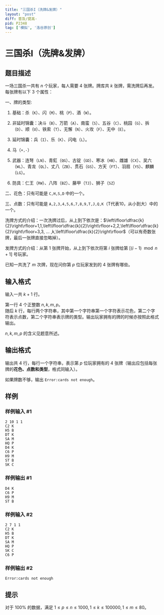 ```yaml
---
title: "三国杀I（洗牌&发牌）"
layout: "post"
diff: 普及/提高-
pid: P2348
tag: ['模拟', '洛谷原创']
---
```

# 三国杀I（洗牌&发牌）
## 题目描述

一场三国杀一共有 $n$ 个玩家，每人需要 $4$ 张牌。牌库共 $k$ 张牌，需洗牌后再发。每张牌有以下 $3$ 个属性：

一、牌的类型:

1. 基础：杀（$\texttt{K}$）、闪（$\texttt{M}$）、桃（$\texttt{P}$）、酒（$\texttt{W}$）。

2. 非延时锦囊：决斗（$\texttt{B}$）、万箭（$\texttt{A}$）、南蛮（$\texttt{S}$）、五谷（$\texttt{C}$）、桃园（$\texttt{G}$）、拆（$\texttt{D}$）、顺（$\texttt{U}$）、铁索（$\texttt{T}$）、无懈（$\texttt{N}$）、火攻（$\texttt{F}$）、无中（$\texttt{E}$）。

3. 延时锦囊：兵（$\texttt{I}$）、乐（$\texttt{K}$）、闪电（$\texttt{L}$）。

4. 马（$\texttt{+,-}$）

5. 武器：连弩（$\texttt{LN}$）、青釭（$\texttt{QG}$）、古锭（$\texttt{GD}$）、寒冰（$\texttt{HB}$）、雌雄（$\texttt{CX}$）、吴六（$\texttt{WL}$）、青龙（$\texttt{QL}$）、丈八（$\texttt{ZB}$）、贯石（$\texttt{GS}$）、方天（$\texttt{FT}$）、羽扇（$\texttt{YS}$）、麒麟（$\texttt{LG}$）。

6. 防具：仁王（$\texttt{RW}$）、八阵（$\texttt{BZ}$）、藤甲（$\texttt{TJ}$）、狮子（$\texttt{SZ}$）

二、花色：只有可能是 $\texttt{C,H,S,D}$ 中的一个。

三、点数：只有可能是 $\texttt{A,2,3,4,5,6,7,8,9,T,J,Q,K}$（T代表10，从小到大）中的一个。

洗牌方式的介绍：一次洗牌过后，从上到下依次是：$\left\lfloor\dfrac{k}{2}\right\rfloor+1,1,\left\lfloor\dfrac{k}{2}\right\rfloor+2,2,\left\lfloor\dfrac{k}{2}\right\rfloor+3,3, ... ,k,\left\lfloor\dfrac{k}{2}\right\rfloor$（可以有奇数张牌，最后一张牌直接忽略掉）。

发牌方式的介绍：从第 $1$ 张牌开始，从上到下依次将第 $i$ 张牌给第 $[(i-1)\mod n+1]$ 号玩家。

已知一共洗了 $m$ 次牌，现在问你第 $p$ 位玩家发到的 $4$ 张牌有哪些。




## 输入格式

输入一共 $k+1$ 行。

第一行 $4$ 个正整数 $n,k,m,p$。  
随后 $k$ 行，每行两个字符串，其中第一个字符串第一个字符表示花色，第二个字符表示点数，第二个字符串表示牌的类型。输出玩家拥有的牌的时候亦按照此格式输出。

$n,k,m,p$ 的含义见题意所述。
## 输出格式

输出共 $4$ 行，每行一个字符串，表示第 $p$ 位玩家拥有的 $4$ 张牌（输出应包括每张牌的**花色、点数和类型**，格式同输入）。

如果牌数不够，输出 `Error:cards not enough`。
## 样例

### 样例输入 #1
```
2 10 1 1
C2 K
H5 B
DT K
SA M
HQ P
D4 K
C6 P
H9 M
ST B
SK C

```
### 样例输出 #1
```
D4 K
C6 P
H9 M
ST B

```
### 样例输入 #2
```
2 7 1 1
C2 K
H5 B
DT K
SA M
HQ P
SK C
C6 P

```
### 样例输出 #2
```
Error:cards not enough

```
## 提示


对于 $100\%$ 的数据，满足 $1\leqslant p\leqslant n\leqslant 1000,1\leqslant k\leqslant 100000,1\leqslant m\leqslant 80$。

